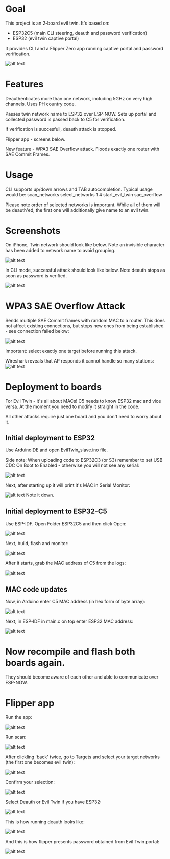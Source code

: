 # Goal
This project is an 2-board evil twin. It's based on:
- ESP32C5 (main CLI steering, deauth and password verification)
- ESP32 (evil twin captive portal)

It provides CLI and a Flipper Zero app running captive portal and password verification.

![alt text](f_pass.png)

# Features
Deauthenticates more than one network, including 5GHz on very high channels. Uses PH country code. 

Passes twin network name to ESP32 over ESP-NOW. Sets up portal and collected password is passed back to C5 for verification. 

If verification is succesfull, deauth attack is stopped.

Flipper app - screens below. 

New feature - WPA3 SAE Overflow attack. Floods exactly one router with SAE Commit Frames.

# Usage
CLI supports up/down arrows and TAB autocompletion. 
Typical usage would be:
scan_networks
select_networks 1 4
start_evil_twin
sae_overflow

Please note order of selected networks is important. While all of them will be deauth'ed, the first one will additionally give name to an evil twin.

# Screenshots

On iPhone, Twin network should look like below. Note an invisible character has been added to network name to avoid grouping.

![alt text](image-1.png)

In CLI mode, successful attack should look like below. Note deauth stops as soon as password is verified.

![alt text](image-9.png)



# WPA3 SAE Overflow Attack

Sends multiple SAE Commit frames with random MAC to a router. This does not affect existing connections, but stops new ones from being established - see connection failed below: 

![alt text](SAE-connection-failed.jpg)

Important: select exactly one target before running this attack.

Wireshark reveals that AP responds it cannot handle so many stations:
![alt text](wireshark.png)

# Deployment to boards
For Evil Twin - it's all about MACs! C5 needs to know ESP32 mac and vice versa. At the moment you need to modify it straight in the code.

All other attacks require just one board and you don't need to worry about it.

## Initial deployment to ESP32
Use ArduinoIDE and open EvilTwin_slave.ino file.

Side note: When uploading code to ESP32C3 (or S3) remember to set USB CDC On Boot to Enabled - otherwise you will not see any serial:

![alt text](image-2.png)

Next, after starting up it will print it's MAC in Serial Monitor:

![alt text](image-3.png)
Note it down. 

## Initial deployment to ESP32-C5
Use ESP-IDF. Open Folder ESP32C5 and then click Open:

![alt text](image-4.png) 


Next, build, flash and monitor:

![alt text](image-5.png)

After it starts, grab the MAC address of C5 from the logs:

![alt text](image-6.png)

## MAC code updates
Now, in Arduino enter C5 MAC address (in hex form of byte array):

![alt text](image-7.png)

Next, in ESP-IDF in main.c on top enter ESP32 MAC address:

![alt text](image-8.png)

# Now recompile and flash both boards again.
They should become aware of each other and able to communicate over ESP-NOW.

# Flipper app

Run the app:

![alt text](app_icon.png)

Run scan:

![alt text](main_menu.png)

After clickling 'back' twice, go to Targets and select your target networks (the first one becomes evil twin):

![alt text](scan_list.png)

Confirm your selection:

![alt text](confirm_sel.png)


Select Deauth or Evil Twin if you have ESP32:

![alt text](attack_menu.png)

This is how running deauth looks like:

![alt text](f_deauth.png)

And this is how flipper presents password obtained from Evil Twin portal:

![alt text](f_pass.png)